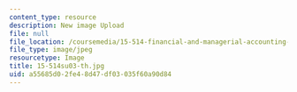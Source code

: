 ```yaml
---
content_type: resource
description: New image Upload
file: null
file_location: /coursemedia/15-514-financial-and-managerial-accounting-summer-2003/a55685d02fe48d47df03035f60a90d84_15-514su03-th.jpg
file_type: image/jpeg
resourcetype: Image
title: 15-514su03-th.jpg
uid: a55685d0-2fe4-8d47-df03-035f60a90d84
---
```

